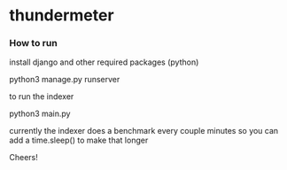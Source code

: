 # thundermeter

### How to run

install django and other required packages  (python)

python3 manage.py runserver

to run the indexer

python3 main.py

currently the indexer does a benchmark every couple minutes so you can add a time.sleep() to make that longer


Cheers!
